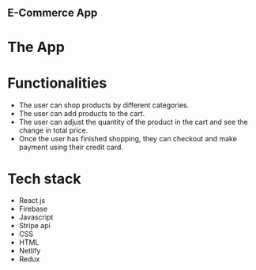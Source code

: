 ## E-Commerce App

# The App

# Functionalities

- The user can shop products by different categories.
- The user can add products to the cart.
- The user can adjust the quantity of the product in the cart and see the change in total price.
- Once the user has finished shopping, they can checkout and make payment using their credit card.
  
# Tech stack
- React js
- Firebase
- Javascript
- Stripe api
- CSS
- HTML
- Netlify
- Redux
  
